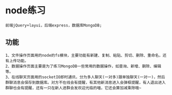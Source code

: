 # node练习 

    前端jQuery+layui，后端express，数据库MongoDB;
    
##  功能

    1、文件操作页面用的node的fs模块，主要功能有新建、复制、粘贴、剪切、删除、重命名，还有上传功能。
    2、数据操作页面主要是为了练习MongoDB一些常用的数据操作，如查询、新增、删除、编辑等。
    3、在线聊天页面用的socketIO即时通讯，分为多人聊天(一对多)跟单独聊天(一对一)，然后群聊消息会保存到数据库。对方不在线会有提醒，有其他新消息进入会弹框提醒，有人退出进入群聊也会有提醒，还有一只在新人进群会发欢迎光临的喵，它还会算加减乘除哦~
